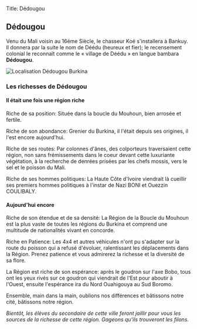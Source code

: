 Title: Dédougou

Dédougou
--------

Venu du Mali voisin au 16éme Siècle, le chasseur Koé s'installera à Bankuy.
Il donnera par la suite le nom de Déédu (heureux et fier); le recensement
colonial le reconnaît comme le  « village de Déédu » en langue bambara
**Dédougou**.


![Localisation Dédougou Burkina][1]


### Les richesses de Dédougou

#### Il était une fois une région riche

Riche de sa position: Située dans la boucle du Mouhoun, bien arrosée et
fertile.

Riche de son abondance: Grenier du Burkina, il l'était depuis ses origines,
il l'est encore aujourd'hui.

Riche de ses routes: Par colonnes d'ânes, des colporteurs traversaient cette
région, non sans frémissements dans le coeur devant cette luxuriante
végétation, à la recherche de denrées prisées par les chefs mossis, vers le
sel et le poisson du Mali.

Riche de ses hommes politiques: La Haute Côte d'Ivoire viendrait là cueillir
ses premiers hommes politiques à l'instar de Nazi BONI et Ouezzin COULIBALY.


#### Aujourd'hui encore

Riche de son étendue et de sa densité: La Région de la Boucle du Mouhoun est
la plus vaste de toutes les régions du Burkina et comprend une multitude de
nationalités vivant en concorde.

Riche en Patience:
Les 4x4 et autres véhicules n'ont pu s'adapter sur la route du poisson qui a
refusé d'évoluer, ralentissant les déplacements dans la Région. Prenez patience
et vous admirerez la richesse et la diversité de sa flore. 

La Région est riche de son espérance: 
après le goudron sur l'axe Bobo, tous ont les yeux rivés sur ce goudron qui
viendrait de l'Est pour aboutir à l'Ouest,  ensuite l'espérance ira du Nord
Ouahigouya au Sud Boromo. 

Ensemble, main dans la main, oublions nos différences et bâtissons notre cité,
bâtissons notre région.

*Bientôt, les élèves du secondaire de cette ville feront jaillir pour vous les
sources de la richesse de cette région. Gageons qu'ils trouveront les filons.*


  [1]: /static/data/images/Localisation_DedougouBurkinaAfrique.png
